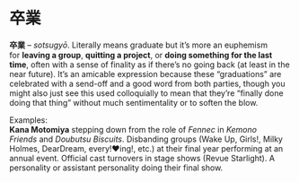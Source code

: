 # 卒業

**卒業** – _sotsugyō_. Literally means graduate but it’s more an euphemism for **leaving a group**, **quitting a project**, or **doing something for the last time**, often with a sense of finality as if there’s no going back (at least in the near future). It’s an amicable expression because these “graduations” are celebrated with a send-off and a good word from both parties, though you might also just see this used colloquially to mean that they’re “finally done doing that thing” without much sentimentality or to soften the blow.

Examples:  
**Kana Motomiya** stepping down from the role of _Fennec_ in _Kemono Friends_ and _Doubutsu Biscuits_. Disbanding groups (Wake Up, Girls!, Milky Holmes, DearDream, every!❤️ing!, etc.) at their final year performing at an annual event. Official cast turnovers in stage shows (Revue Starlight). A personality or assistant personality doing their final show.
